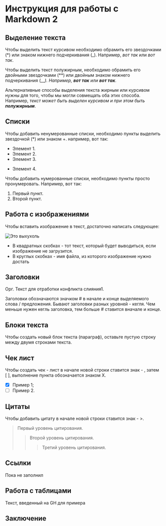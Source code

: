 # Инструкция для работы с Markdown 2 #

## Выделение текста

Чтобы выделить текст курсивом необходимо обрамить его звездочками (*) или знаком нижнего подчеркивания (_). Например, *вот так* или _вот так_.

Чтобы выделить текст полужирным, необходимо обрамить его двойными звездочками (**) или двойным знаком нижнего подчеркивания (___). Например, **вот так** или __вот так___.

Альтернативные способы выделения текста жирным или курсивом нужны для того, чтобы мы могли совмещать оба этих способа. Например, _текст может быть выделен курсивом и при этом быть **полужирным**_.

## Списки

Чтобы добавить ненумерованные списки, необходимо пункты выделить звездочкой (*) или знаком +. например, вот так:
* Элемент 1.
* Элемент 2.
* Элемент 3.
+ Элемент 4.

Чтобы добавить нумерованные списки, необходимо пункты просто пронумеровать. Например, вот так:
1. Первый пункт.
2. Второй пункт.


## Работа с изображениями

Чтобы вставить изображение в текст, достаточно написать следующее: 

![Это выхухоль](Vihuhol.jpg)

* В квадратных скобках - тот текст, который будет выводиться, если изображение не загрузится.
* В круглых скобках - имя файла, из которого изображение нужно достать 

## Заголовки
Орг. Текст для отработки конфликта слияния1.

Заголовки обозначаются значком # в начале и конце выделяемого слова / предложения. Бывают заголовки разных уровней - кегля. Чем меньше нужен кегль заголовка, тем больше # ставится вначале и конце. 

## Блоки текста
Чтобы создать новый блок текста (параграф), оставьте пустую строку между двумя строками текста.

## Чек лист
Чтобы создать чек - лист в начале новой строки ставится знак - , затем [ ], выполнение пункта обозначается знаком Х.
- [x] Пример 1;
- [ ] Пример 2.

## Цитаты 
Чтобы добавить цитату в начале новой строки ставится знак - >.
> Первый уровень цитирования.
>> Второй уровень цитирования.
>>> Третий уровень цитирования.

## Ссылки
Пока не заполнил

## Работа с таблицами
Текст, введенный на GH для примера

## Заключение

